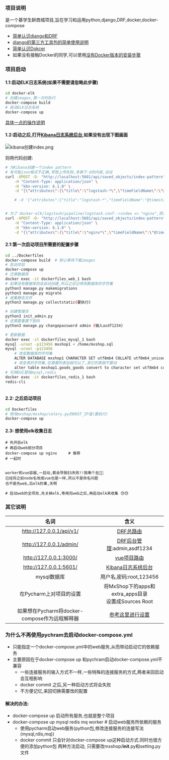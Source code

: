 ### 项目说明
是一个慕学生鲜商城项目,旨在学习和运用python,django,DRF,docker,docker-compose
- [简单认识django和DRF](mxshop/README.md)
- [django的第三方工具包的简单使用说明](mxshop/mxshop/README.md)
- [简单认识Dokcer](./Dockerfiles/README.md)
- 如果没有接触Docker的同学,可以使用[没有Docker版本的安装步骤](mxshop/no_docker_install.md)

### 项目启动
#### 1.1:启动ELK日志系统(如果不需要请忽略此步骤)
```bash
cd docker-elk
# 创建images,第一次时执行
docker-compose build
# 启动ELK日志系统
docker-compose up

```

[具体一点的操作说明](./docker-elk/README.md)

#### 1.2:启动之后,打开[Kibana日志系统后台](http://127.0.0.1:5601/),如果没有出现下图画面
![kibana创建index.png](https://i.loli.net/2020/06/16/6seiAZYUgrTRE7c.png)

则用代码创建:
```bash
# 为Kibana创建一个index pattern
# 有可能json格式不正确,导致上传失败,多换下-d的内容,试试
curl -XPOST -D- "http://localhost:5601/api/saved_objects/index-pattern" \
    -H "Content-Type: application/json" \
    -H "kbn-version: 6.1.0" \
    -d "{\"attributes\":{\"title\":\"logstash-*\",\"timeFieldName\":\"@timestamp\"}}"

    # -d '{"attributes":{"title":"logstash-*","timeFieldName":"@timestamp"}}


# 为了 docker-elk/logstash/pipeline/logstash.conf-->index => "nginx",而创建
curl -XPOST -D- "http://localhost:5601/api/saved_objects/index-pattern" \
    -H "Content-Type: application/json" \
    -H "kbn-version: 6.1.0" \
    -d "{\"attributes\":{\"title\":\"nginx*\",\"timeFieldName\":\"@timestamp\"}}"
```



#### 2.1:第一次启动项目所需要的配置步骤
```bash
cd ../Dockerfiles
docker-compose build  # 耐心等待下载images
# 启动项目
docker-compose up 
# 迁移数据库
docker exec -it dockerfiles_web_1 bash
# 如果没有数据库则会自动创建,所以之后记得改数据库的字符集
python3 manage.py makemigrations
python3 manage.py migrate
# 收集静态文件
python3 manage.py collectstatic(要执行)

# 创建管理员
python3 init_admin.py
# 还需要重置下密码
python3 manage.py changepassword admin (输入asdf1234)

# 更新数据
docker exec -it dockerfiles_mysql_1 bash
mysql -uroot -p123456 mxshop1 < /home/mxshop.sql
mysql -uroot -p123456
    # 改变数据库的字符集
    ALTER DATABASE mxshop1 CHARACTER SET utf8mb4 COLLATE utf8mb4_unicode_ci;
    # 改变表的字符集,在需要的表加就可以了,其它的表就不要动
    alter table mxshop1.goods_goods convert to character set utf8mb4 collate utf8mb4_bin;
# 可用GUI登陆mysql,redis
docker exec -it dockerfiles_redis_1 bash
redis-cli



```

#### 2.2: 之后启动项目
```bash
cd Dockerfiles
# 修改mxshop/mxshop/celery.py的HOST_IP值(要执行)
docker-compose up
```

#### 2.3: 想使用elk收集日志

```
# 先开启elk
# 再启动web部分项目
docker-compose up nginx     # 推荐
# 一起时


worker和vue容器,一启动,都会导致ES失败!!我嘞个去🥶🥶
已经将之前node名改成vue也是一样,所以不是命名问题
也不是先web,后elk的事,天啊

# 启动web的全项目,先关掉elk,等用完web之后,再启动elk来收集 😓😓

```




### 其它说明

| 名词 | 含义 | 
| :------: | :------: | 
| http://127.0.0.1/api/v1/ | [DRF总路由](http://127.0.0.1/api/v1/)   |
| http://127.0.0.1/admin/ | [DRF后台管理](http://127.0.0.1/admin/):admin,asdf1234   |
| http://127.0.0.1:3000/ |  [vue项目路由](http://127.0.0.1:3000)  |
| http://127.0.0.1:5601/ |  [Kibana日志系统后台](http://127.0.0.1:5601/)  |
| mysql数据库 | 用户名,密码:root,123456  |
| 在Pycharm上对项目的设置  | 将MxShop下的apps和extra_apps目录<br>设置成Sources Root  |
| 如果想在Pycharm将docker-compose作为远程解释器  | [参考这里进行设置](https://www.leipengkai.com/article/46/)  |



### 为什么不再使用pychram去启动docker-compose.yml
- 只能指定一个docker-compose.yml中的web服务,从而带动启动它的依赖服务
- 主要原因在于docker-compose up 和pychram启动docker-compose.yml不兼容
    - 一些连接服务的输入方式不一样,一些特殊的连接服务的方式,两者来回启动会互相影响
    - docker commit 之后,另一种启动方式将会失败
    - 不方便记忆,来回切换需要改的配置
#### 解决的办法:
- docker-compose up  启动所有服务,也就是整个项目
- docker-compose up mysql redis mq worker  # 启动web服务所依赖的服务
    - 使用pycharm启动web服务(python包,修改连接服务的连接写法(mysql,rdis,mq))
    - docker commit 只会针对docker-compose up这种启动方式.同时也很方便的添加python包
两种方法启动, 只需要改mxshop/__init__.py和setting.py文件
